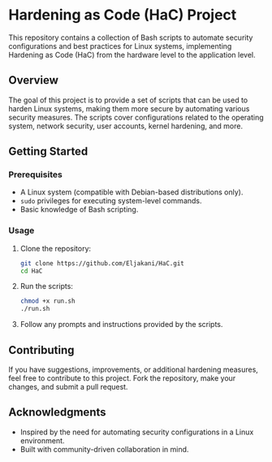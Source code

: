 # Hardening as Code (HaC) Project

This repository contains a collection of Bash scripts to automate security configurations and best practices for Linux systems, implementing Hardening as Code (HaC) from the hardware level to the application level.

## Overview

The goal of this project is to provide a set of scripts that can be used to harden Linux systems, making them more secure by automating various security measures. The scripts cover configurations related to the operating system, network security, user accounts, kernel hardening, and more.

## Getting Started

### Prerequisites

- A Linux system (compatible with Debian-based distributions only).
- `sudo` privileges for executing system-level commands.
- Basic knowledge of Bash scripting.

### Usage

1. Clone the repository:

    ```bash
    git clone https://github.com/Eljakani/HaC.git
    cd HaC
    ```

2. Run the scripts:

    ```bash
    chmod +x run.sh
    ./run.sh
    ```

3. Follow any prompts and instructions provided by the scripts.

## Contributing

If you have suggestions, improvements, or additional hardening measures, feel free to contribute to this project. Fork the repository, make your changes, and submit a pull request.

## Acknowledgments

- Inspired by the need for automating security configurations in a Linux environment.
- Built with community-driven collaboration in mind.


